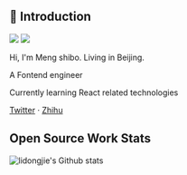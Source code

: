 ## 🙋 Introduction

![](https://img.shields.io/static/v1?label=wechat&message=expo213&color=57bd6a&logo=wechat) ![](https://visitor-badge.glitch.me/badge?page_id=github.com/exposir)

Hi, I'm Meng shibo. Living in Beijing.

A Fontend engineer

Currently learning React related technologies

[Twitter](https://twitter.com/ExposirM) · [Zhihu](https://www.zhihu.com/people/exposir)

## Open Source Work Stats

![lidongjie's Github stats](https://github-readme-stats.vercel.app/api?username=exposir&show_icons=true&bg_color=30,e96443,904e95&title_color=fff&text_color=fff)
